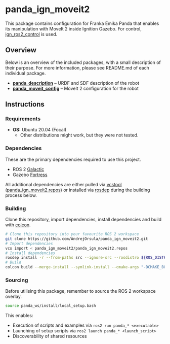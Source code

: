 # panda_ign_moveit2

This package contains configuration for Franka Emika Panda that enables its manipulation with MoveIt 2 inside Ignition Gazebo. For control, [ign_ros2_control](https://github.com/ignitionrobotics/ign_ros2_control) is used.

## Overview

Below is an overview of the included packages, with a small description of their purpose. For more information, please see README.md of each individual package.

- [**panda_description**](./panda_description) – URDF and SDF description of the robot
- [**panda_moveit_config**](./panda_moveit_config) – MoveIt 2 configuration for the robot

## Instructions

### Requirements

- **OS:** Ubuntu 20.04 (Focal)
  - Other distributions might work, but they were not tested.

### Dependencies

These are the primary dependencies required to use this project.

- ROS 2 [Galactic](https://docs.ros.org/en/galactic/Installation.html)
- Gazebo [Fortress](https://gazebosim.org/docs/fortress)

All additional dependencies are either pulled via [vcstool](https://wiki.ros.org/vcstool) ([panda_ign_moveit2.repos](./panda_ign_moveit2.repos)) or installed via [rosdep](https://wiki.ros.org/rosdep) during the building process below.

### Building

Clone this repository, import dependencies, install dependencies and build with [colcon](https://colcon.readthedocs.io).

```bash
# Clone this repository into your favourite ROS 2 workspace
git clone https://github.com/AndrejOrsula/panda_ign_moveit2.git
# Import dependencies
vcs import < panda_ign_moveit2/panda_ign_moveit2.repos
# Install dependencies
rosdep install -r --from-paths src --ignore-src --rosdistro ${ROS_DISTRO}
# Build
colcon build --merge-install --symlink-install --cmake-args "-DCMAKE_BUILD_TYPE=Release"
```

### Sourcing

Before utilising this package, remember to source the ROS 2 workspace overlay.

```bash
source panda_ws/install/local_setup.bash
```

This enables:

- Execution of scripts and examples via `ros2 run panda_* <executable>`
- Launching of setup scripts via `ros2 launch panda_* <launch_script>`
- Discoverability of shared resources
